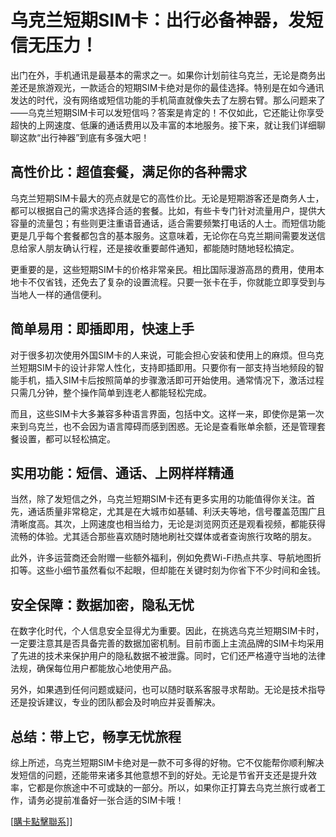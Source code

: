 # 乌克兰短期SIM卡：出行必备神器，发短信无压力！

出门在外，手机通讯是最基本的需求之一。如果你计划前往乌克兰，无论是商务出差还是旅游观光，一款适合的短期SIM卡绝对是你的最佳选择。特别是在如今通讯发达的时代，没有网络或短信功能的手机简直就像失去了左膀右臂。那么问题来了——乌克兰短期SIM卡可以发短信吗？答案是肯定的！不仅如此，它还能让你享受超快的上网速度、低廉的通话费用以及丰富的本地服务。接下来，就让我们详细聊聊这款“出行神器”到底有多强大吧！

## 高性价比：超值套餐，满足你的各种需求

乌克兰短期SIM卡最大的亮点就是它的高性价比。无论是短期游客还是商务人士，都可以根据自己的需求选择合适的套餐。比如，有些卡专门针对流量用户，提供大容量的流量包；有些则更注重语音通话，适合需要频繁打电话的人士。而短信功能更是几乎每个套餐都包含的基本服务。这意味着，无论你在乌克兰期间需要发送信息给家人朋友确认行程，还是接收重要邮件通知，都能随时随地轻松搞定。

更重要的是，这些短期SIM卡的价格非常亲民。相比国际漫游高昂的费用，使用本地卡不仅省钱，还免去了复杂的设置流程。只要一张卡在手，你就能立即享受到与当地人一样的通信便利。

## 简单易用：即插即用，快速上手

对于很多初次使用外国SIM卡的人来说，可能会担心安装和使用上的麻烦。但乌克兰短期SIM卡的设计非常人性化，支持即插即用。只要你有一部支持当地频段的智能手机，插入SIM卡后按照简单的步骤激活即可开始使用。通常情况下，激活过程只需几分钟，整个操作简单到连老人都能轻松完成。

而且，这些SIM卡大多兼容多种语言界面，包括中文。这样一来，即使你是第一次来到乌克兰，也不会因为语言障碍而感到困惑。无论是查看账单余额，还是管理套餐设置，都可以轻松搞定。

## 实用功能：短信、通话、上网样样精通

当然，除了发短信之外，乌克兰短期SIM卡还有更多实用的功能值得你关注。首先，通话质量非常稳定，尤其是在大城市如基辅、利沃夫等地，信号覆盖范围广且清晰度高。其次，上网速度也相当给力，无论是浏览网页还是观看视频，都能获得流畅的体验。尤其适合那些喜欢随时随地刷社交媒体或者查询旅行攻略的朋友。

此外，许多运营商还会附赠一些额外福利，例如免费Wi-Fi热点共享、导航地图折扣等。这些小细节虽然看似不起眼，但却能在关键时刻为你省下不少时间和金钱。

## 安全保障：数据加密，隐私无忧

在数字化时代，个人信息安全显得尤为重要。因此，在挑选乌克兰短期SIM卡时，一定要注意其是否具备完善的数据加密机制。目前市面上主流品牌的SIM卡均采用了先进的技术来保护用户的隐私数据不被泄露。同时，它们还严格遵守当地的法律法规，确保每位用户都能放心地使用产品。

另外，如果遇到任何问题或疑问，也可以随时联系客服寻求帮助。无论是技术指导还是投诉建议，专业的团队都会及时响应并妥善解决。

## 总结：带上它，畅享无忧旅程

综上所述，乌克兰短期SIM卡绝对是一款不可多得的好物。它不仅能帮你顺利解决发短信的问题，还能带来诸多其他意想不到的好处。无论是节省开支还是提升效率，它都是你旅途中不可或缺的一部分。所以，如果你正打算去乌克兰旅行或者工作，请务必提前准备好一张合适的SIM卡哦！

[[購卡點擊聯系](https://t.me/s/esim1088)]]